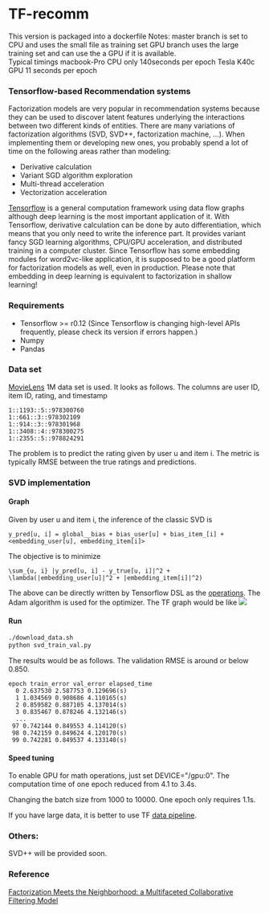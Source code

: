 # TF-recomm

This version is packaged into a dockerfile
Notes:
master branch is set to CPU and uses the small file as  training set
GPU branch uses the large training set and can use the a GPU if it is available.  
Typical timings
macbook-Pro CPU only 140seconds per epoch
Tesla K40c GPU 11 seconds per epoch


### Tensorflow-based Recommendation systems

Factorization models are very popular in recommendation systems because they can be used to discover latent features underlying the interactions between two different kinds of entities. There are many variations of factorization algorithms (SVD, SVD++, factorization machine, ...). When implementing them or developing new ones, you probably spend a lot of time on the following areas rather than modeling:
* Derivative calculation
* Variant SGD algorithm exploration
* Multi-thread acceleration
* Vectorization acceleration

[Tensorflow](https://www.tensorflow.org/) is a general computation framework using data flow graphs although deep learning is the most important application of it. With Tensorflow, derivative calculation can be done by auto differentiation, which means that you only need to write the inference part. It provides variant fancy SGD learning algorithms, CPU/GPU acceleration, and distributed training in a computer cluster. Since Tensorflow has some embedding modules for word2vc-like application, it is supposed to be a good platform for factorization models as well, even in production. Please note that embedding in deep learning is equivalent to factorization in shallow learning! 

### Requirements
* Tensorflow >= r0.12 (Since Tensorflow is changing high-level APIs frequently, please check its version if errors happen.)
* Numpy
* Pandas

### Data set
[MovieLens](http://grouplens.org/datasets/movielens/) 1M data set is used. It looks as follows. The columns are user ID, item ID, rating, and timestamp
```
1::1193::5::978300760
1::661::3::978302109
1::914::3::978301968
1::3408::4::978300275
1::2355::5::978824291
```
The problem is to predict the rating given by user u and item i. The metric is typically RMSE between the true ratings and predictions.

### SVD implementation

#### Graph
Given by user u and item i, the inference of the classic SVD is 
```
y_pred[u, i] = global__bias + bias_user[u] + bias_item_[i] + <embedding_user[u], embedding_item[i]>
```
The objective is to minimize
```
\sum_{u, i} |y_pred[u, i] - y_true[u, i]|^2 + \lambda(|embedding_user[u]|^2 + |embedding_item[i]|^2)
```
The above can be directly written by Tensorflow DSL as the [operations](https://github.com/songgc/TF-recomm/blob/master/ops.py). The Adam algorithm is used for the optimizer. The TF graph would be like
![](doc/graph_svd.png)

#### Run
```bash
./download_data.sh
python svd_train_val.py
```
The results would be as follows. The validation RMSE is around or below 0.850.
```
epoch train_error val_error elapsed_time
  0 2.637530 2.587753 0.129696(s)
  1 1.034569 0.908686 4.110165(s)
  2 0.859582 0.887105 4.137014(s)
  3 0.835467 0.878246 4.132146(s)
  ...
 97 0.742144 0.849553 4.114120(s)
 98 0.742159 0.849624 4.120170(s)
 99 0.742281 0.849537 4.133140(s)
```

#### Speed tuning
To enable GPU for math operations, just set DEVICE="/gpu:0". The computation time of one epoch reduced from 4.1 to 3.4s.

Changing the batch size from 1000 to 10000. One epoch only requires 1.1s.

If you have large data, it is better to use TF [data pipeline](https://www.tensorflow.org/versions/r0.8/how_tos/reading_data/index.html).

### Others:
SVD++ will be provided soon.

### Reference
[Factorization Meets the Neighborhood: a Multifaceted Collaborative Filtering Model](http://www.cs.rochester.edu/twiki/pub/Main/HarpSeminar/Factorization_Meets_the_Neighborhood-_a_Multifaceted_Collaborative_Filtering_Model.pdf)
